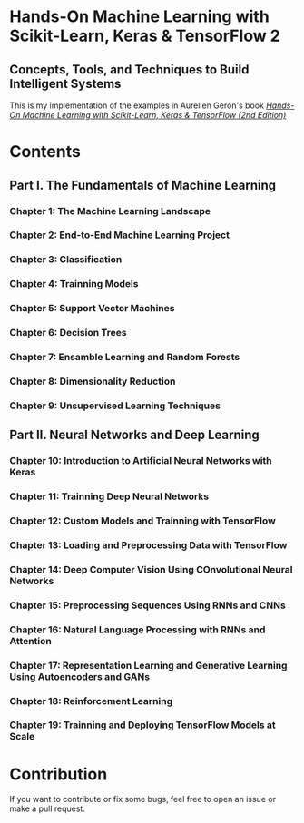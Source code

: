 # Hands-On Machine Learning with Scikit-Learn, Keras & TensorFlow 2
## Concepts, Tools, and Techniques to Build Intelligent Systems

This is my implementation of the examples in Aurelien Geron's book [*Hands-On Machine Learning with Scikit-Learn, Keras & TensorFlow (2nd Edition)*](https://www.oreilly.com/library/view/hands-on-machine-learning/9781492032632/)

# Contents

## Part I. The Fundamentals of Machine Learning

### Chapter 1: The Machine Learning Landscape

### Chapter 2: End-to-End Machine Learning Project

### Chapter 3: Classification

### Chapter 4: Trainning Models

### Chapter 5: Support Vector Machines

### Chapter 6: Decision Trees

### Chapter 7: Ensamble Learning and Random Forests

### Chapter 8: Dimensionality Reduction

### Chapter 9: Unsupervised Learning Techniques

## Part II. Neural Networks and Deep Learning

### Chapter 10: Introduction to Artificial Neural Networks with Keras

### Chapter 11: Trainning Deep Neural Networks

### Chapter 12: Custom Models and Trainning with TensorFlow

### Chapter 13: Loading and Preprocessing Data with TensorFlow

### Chapter 14: Deep Computer Vision Using COnvolutional Neural Networks

### Chapter 15: Preprocessing Sequences Using RNNs and CNNs

### Chapter 16: Natural Language Processing with RNNs and Attention

### Chapter 17: Representation Learning and Generative Learning Using Autoencoders and GANs

### Chapter 18: Reinforcement Learning

### Chapter 19: Trainning and Deploying TensorFlow Models at Scale

# Contribution
If you want to contribute or fix some bugs, feel free to open an issue or make a pull request.
